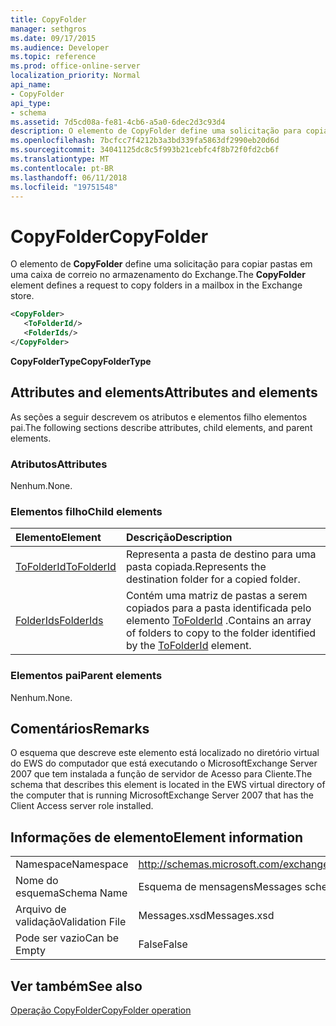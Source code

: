 ```yaml
---
title: CopyFolder
manager: sethgros
ms.date: 09/17/2015
ms.audience: Developer
ms.topic: reference
ms.prod: office-online-server
localization_priority: Normal
api_name:
- CopyFolder
api_type:
- schema
ms.assetid: 7d5cd08a-fe81-4cb6-a5a0-6dec2d3c93d4
description: O elemento de CopyFolder define uma solicitação para copiar pastas em uma caixa de correio no armazenamento do Exchange.
ms.openlocfilehash: 7bcfcc7f4212b3a3bd339fa5863df2990eb20d6d
ms.sourcegitcommit: 34041125dc8c5f993b21cebfc4f8b72f0fd2cb6f
ms.translationtype: MT
ms.contentlocale: pt-BR
ms.lasthandoff: 06/11/2018
ms.locfileid: "19751548"
---
```

# <a name="copyfolder"></a><span data-ttu-id="12516-103">CopyFolder</span><span class="sxs-lookup"><span data-stu-id="12516-103">CopyFolder</span></span>

<span data-ttu-id="12516-104">O elemento de **CopyFolder** define uma solicitação para copiar pastas em uma caixa de correio no armazenamento do Exchange.</span><span class="sxs-lookup"><span data-stu-id="12516-104">The **CopyFolder** element defines a request to copy folders in a mailbox in the Exchange store.</span></span> 
  
```xml
<CopyFolder>
   <ToFolderId/>
   <FolderIds/>
</CopyFolder>
```

 <span data-ttu-id="12516-105">**CopyFolderType**</span><span class="sxs-lookup"><span data-stu-id="12516-105">**CopyFolderType**</span></span>
## <a name="attributes-and-elements"></a><span data-ttu-id="12516-106">Attributes and elements</span><span class="sxs-lookup"><span data-stu-id="12516-106">Attributes and elements</span></span>

<span data-ttu-id="12516-107">As seções a seguir descrevem os atributos e elementos filho elementos pai.</span><span class="sxs-lookup"><span data-stu-id="12516-107">The following sections describe attributes, child elements, and parent elements.</span></span>
  
### <a name="attributes"></a><span data-ttu-id="12516-108">Atributos</span><span class="sxs-lookup"><span data-stu-id="12516-108">Attributes</span></span>

<span data-ttu-id="12516-109">Nenhum.</span><span class="sxs-lookup"><span data-stu-id="12516-109">None.</span></span>
  
### <a name="child-elements"></a><span data-ttu-id="12516-110">Elementos filho</span><span class="sxs-lookup"><span data-stu-id="12516-110">Child elements</span></span>

|<span data-ttu-id="12516-111">**Elemento**</span><span class="sxs-lookup"><span data-stu-id="12516-111">**Element**</span></span>|<span data-ttu-id="12516-112">**Descrição**</span><span class="sxs-lookup"><span data-stu-id="12516-112">**Description**</span></span>|
|:-----|:-----|
|[<span data-ttu-id="12516-113">ToFolderId</span><span class="sxs-lookup"><span data-stu-id="12516-113">ToFolderId</span></span>](tofolderid.md) <br/> |<span data-ttu-id="12516-114">Representa a pasta de destino para uma pasta copiada.</span><span class="sxs-lookup"><span data-stu-id="12516-114">Represents the destination folder for a copied folder.</span></span>  <br/> |
|[<span data-ttu-id="12516-115">FolderIds</span><span class="sxs-lookup"><span data-stu-id="12516-115">FolderIds</span></span>](folderids.md) <br/> |<span data-ttu-id="12516-116">Contém uma matriz de pastas a serem copiados para a pasta identificada pelo elemento [ToFolderId](tofolderid.md) .</span><span class="sxs-lookup"><span data-stu-id="12516-116">Contains an array of folders to copy to the folder identified by the [ToFolderId](tofolderid.md) element.</span></span>  <br/> |
   
### <a name="parent-elements"></a><span data-ttu-id="12516-117">Elementos pai</span><span class="sxs-lookup"><span data-stu-id="12516-117">Parent elements</span></span>

<span data-ttu-id="12516-118">Nenhum.</span><span class="sxs-lookup"><span data-stu-id="12516-118">None.</span></span>
  
## <a name="remarks"></a><span data-ttu-id="12516-119">Comentários</span><span class="sxs-lookup"><span data-stu-id="12516-119">Remarks</span></span>

<span data-ttu-id="12516-120">O esquema que descreve este elemento está localizado no diretório virtual do EWS do computador que está executando o MicrosoftExchange Server 2007 que tem instalada a função de servidor de Acesso para Cliente.</span><span class="sxs-lookup"><span data-stu-id="12516-120">The schema that describes this element is located in the EWS virtual directory of the computer that is running MicrosoftExchange Server 2007 that has the Client Access server role installed.</span></span>
  
## <a name="element-information"></a><span data-ttu-id="12516-121">Informações de elemento</span><span class="sxs-lookup"><span data-stu-id="12516-121">Element information</span></span>

|||
|:-----|:-----|
|<span data-ttu-id="12516-122">Namespace</span><span class="sxs-lookup"><span data-stu-id="12516-122">Namespace</span></span>  <br/> |http://schemas.microsoft.com/exchange/services/2006/messages  <br/> |
|<span data-ttu-id="12516-123">Nome do esquema</span><span class="sxs-lookup"><span data-stu-id="12516-123">Schema Name</span></span>  <br/> |<span data-ttu-id="12516-124">Esquema de mensagens</span><span class="sxs-lookup"><span data-stu-id="12516-124">Messages schema</span></span>  <br/> |
|<span data-ttu-id="12516-125">Arquivo de validação</span><span class="sxs-lookup"><span data-stu-id="12516-125">Validation File</span></span>  <br/> |<span data-ttu-id="12516-126">Messages.xsd</span><span class="sxs-lookup"><span data-stu-id="12516-126">Messages.xsd</span></span>  <br/> |
|<span data-ttu-id="12516-127">Pode ser vazio</span><span class="sxs-lookup"><span data-stu-id="12516-127">Can be Empty</span></span>  <br/> |<span data-ttu-id="12516-128">False</span><span class="sxs-lookup"><span data-stu-id="12516-128">False</span></span>  <br/> |
   
## <a name="see-also"></a><span data-ttu-id="12516-129">Ver também</span><span class="sxs-lookup"><span data-stu-id="12516-129">See also</span></span>



[<span data-ttu-id="12516-130">Operação CopyFolder</span><span class="sxs-lookup"><span data-stu-id="12516-130">CopyFolder operation</span></span>](copyfolder-operation.md)

